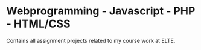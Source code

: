 # Webprogramming - Javascript - PHP - HTML/CSS
Contains all assignment projects related to my course work at ELTE.
